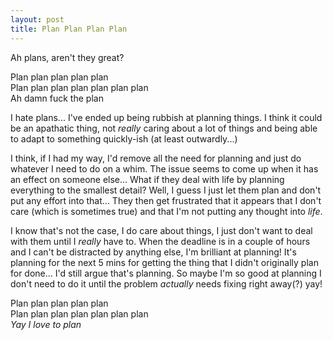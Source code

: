 ```yaml
---
layout: post
title: Plan Plan Plan Plan
---
```


Ah plans, aren't they great?

Plan plan plan plan plan  
Plan plan plan plan plan plan plan  
Ah damn fuck the plan  

I hate plans... I've ended up being rubbish at planning things. I think it could be an apathatic thing, not *really* caring about a lot of things and being able to adapt to something quickly-ish (at least outwardly...)

I think, if I had my way, I'd remove all the need for planning and just do whatever I need to do on a whim. The issue seems to come up when it has an effect on someone else... What if they deal with life by planning everything to the smallest detail? Well, I guess I just let them plan and don't put any effort into that... They then get frustrated that it appears that I don't care (which is sometimes true) and that I'm not putting any thought into *life*. 

I know that's not the case, I do care about things, I just don't want to deal with them until I *really* have to. When the deadline is in a couple of hours and I can't be distracted by anything else, I'm brilliant at planning! It's planning for the next 5 mins for getting the thing that I didn't originally plan for done... I'd still argue that's planning. So maybe I'm so good at planning I don't need to do it until the problem *actually* needs fixing right away(?) yay!

Plan plan plan plan plan  
Plan plan plan plan plan plan plan  
*Yay I love to plan*  

